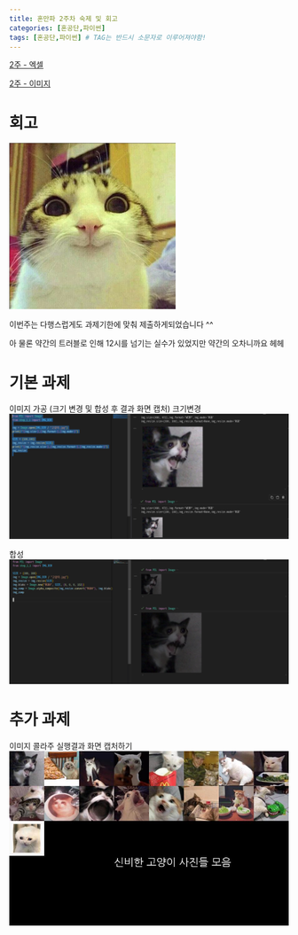 ```yaml
---
title: 혼만파 2주차 숙제 및 회고
categories: [혼공단,파이썬]
tags: [혼공단,파이썬] # TAG는 반드시 소문자로 이루어져야함!
---
```


[2주 - 엑셀](https://jungelec.github.io/posts/19/)

[2주 - 이미지](https://jungelec.github.io/posts/20/)

# 회고

![](../assets/img/post/혼공단/혼만파/2주차/웃는고양이.png)

이번주는 다행스럽게도 과제기한에 맞춰 제출하게되었습니다 ^^

아 물론 약간의 트러블로 인해 12시를 넘기는 실수가 있었지만 약간의 오차니까요 헤헤




# 기본 과제
이미지 가공 (크기 변경 및 합성 후 결과 화면 캡처)
크기변경
![](../assets/img/post/혼공단/혼만파/2주차/기본숙제1.png)

합성
![](../assets/img/post/혼공단/혼만파/2주차/기본숙제2.png)


# 추가 과제
이미지 콜라주 실행결과 화면 캡처하기
![](../assets/img/post/혼공단/혼만파/2주차/추가과제.jpg) 


